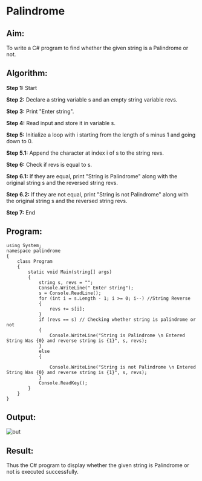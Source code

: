# Palindrome


## Aim:
To write a C# program to find whether the given string is a Palindrome or not.
## Algorithm:
**Step 1:** Start

**Step 2:** Declare a string variable s and an empty string variable revs.

**Step 3:** Print "Enter string".

**Step 4:** Read input and store it in variable s.

**Step 5:** Initialize a loop with i starting from the length of s minus 1 and going down to 0.

**Step 5.1:** Append the character at index i of s to the string revs.

**Step 6:** Check if revs is equal to s.

**Step 6.1:** If they are equal, print "String is Palindrome" along with the original string s and the reversed string revs.

**Step 6.2:** If they are not equal, print "String is not Palindrome" along with the original string s and the reversed string revs.

**Step 7:** End
## Program:
```
using System;
namespace palindrome
{
    class Program
    {
        static void Main(string[] args)
        {
            string s, revs = "";
            Console.WriteLine(" Enter string");
            s = Console.ReadLine();
            for (int i = s.Length - 1; i >= 0; i--) //String Reverse  
            {
                revs += s[i];
            }
            if (revs == s) // Checking whether string is palindrome or not  
            {
                Console.WriteLine("String is Palindrome \n Entered String Was {0} and reverse string is {1}", s, revs);
            }
            else
            {
                
                Console.WriteLine("String is not Palindrome \n Entered String Was {0} and reverse string is {1}", s, revs);
            }
            Console.ReadKey();
        }
    }
}
```
## Output:
![out](https://github.com/Praveen22042005/Palindrome/assets/112475766/fe44cde1-3b3c-45e9-a4a3-1ab90426ca1e)

## Result:
Thus the C# program to display whether the given string is Palindrome or not is executed successfully.
